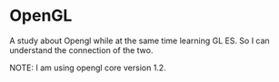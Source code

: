 # OpenGL
A study about Opengl while at the same time learning GL ES. So I can understand the connection of the two.

NOTE: I am using opengl core version 1.2. 
